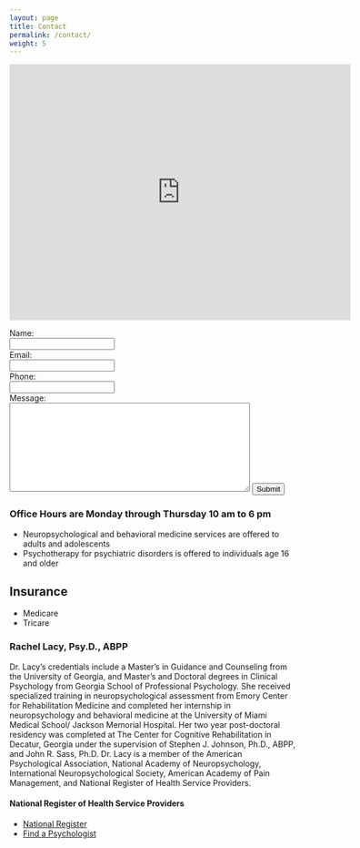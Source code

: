 ```yaml
---
layout: page
title: Contact
permalink: /contact/
weight: 5
---
```

<iframe src="https://www.google.com/maps/embed?pb=!1m18!1m12!1m3!1d3306.9897743829265!2d-84.1398910490016!3d34.018473426860886!2m3!1f0!2f0!3f0!3m2!1i1024!2i768!4f13.1!3m3!1m2!1s0x88f598794fa590ab%3A0x15800e05f32491c1!2sRachel+Lacy%2C+Psy.D.%2C+P.C.!5e0!3m2!1sen!2sus!4v1465093154765" width="600" height="450" frameborder="0" style="border:0" allowfullscreen></iframe>


<script src="https://ajax.googleapis.com/ajax/libs/jquery/1.12.4/jquery.min.js"></script>

<script>
  $(document).ready(function() {
    $('#contact').submit(function(event) {
      $.ajax({
        url: 'https://rqxk18y88g.execute-api.us-east-1.amazonaws.com/production/submit',
        method: 'POST',
        data: $('#contact').serialize(),
        dataType: 'json'});
      event.preventDefault();
    });
  });
</script>

<form id="contact" method="post">
</form>

<form id="contact" action= method="post">
  Name:<br>
  <input type="text" name="name"><br>
  Email:<br>
  <input type="text" name="email"><br>
  Phone:<br>
  <input type="text" name="phone"><br>
  Message:<br>
  <textarea name="message" cols="50" rows="10"></textarea>
  <input type="submit" value="Submit">
</form>



### Office Hours are Monday through Thursday 10 am to 6 pm

* Neuropsychological and behavioral medicine services are offered to adults and adolescents
* Psychotherapy for psychiatric disorders is offered to individuals age 16 and older

## Insurance
* Medicare
* Tricare

### Rachel Lacy, Psy.D., ABPP

Dr. Lacy’s credentials include a Master’s in Guidance and Counseling
from the University of Georgia, and Master’s and Doctoral degrees in
Clinical Psychology from Georgia School of Professional
Psychology. She received specialized training in neuropsychological
assessment from Emory Center for Rehabilitation Medicine and completed
her internship in neuropsychology and behavioral medicine at the
University of Miami Medical School/ Jackson Memorial Hospital. Her two
year post-doctoral residency was completed at The Center for Cognitive
Rehabilitation in Decatur, Georgia under the supervision of Stephen
J. Johnson, Ph.D., ABPP, and John R. Sass, Ph.D. Dr. Lacy is a member
of the American Psychological Association, National Academy of
Neuropsychology, International Neuropsychological Society, American
Academy of Pain Management, and National Register of Health Service
Providers.

#### National Register of Health Service Providers
* [National Register](http://www.nationalregister.org)
* [Find a Psychologist](http://www.findapsychologist.org)
